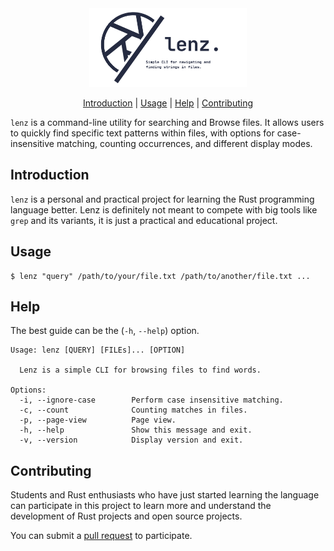 <div align="center">
  <picture>
    <source media="(prefers-color-scheme: dark)" srcset="https://raw.githubusercontent.com/mimseyedi/lenz/master/docs/lenz-dark.svg">
    <source media="(prefers-color-scheme: light)" srcset="https://raw.githubusercontent.com/mimseyedi/lenz/master/docs/lenz-light.svg">
    <img alt="Lenz"
         src="https://raw.githubusercontent.com/mimseyedi/lenz/master/docs/lenz-light.png"
         width="50%">
  </picture>

[Introduction](#intro) | [Usage](#usage) | [Help](#help) | [Contributing](#cont)
</div>

`lenz` is a command-line utility for searching and Browse files. It allows users to quickly find specific text patterns within files, with options for case-insensitive matching, counting occurrences, and different display modes.

## Introduction <a class="anchor" id="intro"></a>
`lenz` is a personal and practical project for learning the Rust programming language better. Lenz is definitely not meant to compete with big tools like `grep` and its variants, it is just a practical and educational project.

## Usage <a class="anchor" id="usage"></a>
```
$ lenz "query" /path/to/your/file.txt /path/to/another/file.txt ...
```

## Help <a class="anchor" id="help"></a>
The best guide can be the (`-h`, `--help`) option.

```
Usage: lenz [QUERY] [FILEs]... [OPTION]

  Lenz is a simple CLI for browsing files to find words.

Options:
  -i, --ignore-case        Perform case insensitive matching.
  -c, --count              Counting matches in files.
  -p, --page-view          Page view.
  -h, --help               Show this message and exit.
  -v, --version            Display version and exit.
```

## Contributing <a class="anchor" id="cont"></a>
Students and Rust enthusiasts who have just started learning the language can participate in this project to learn more and understand the development of Rust projects and open source projects.

You can submit a [pull request](https://github.com/mimseyedi/lenz/pulls) to participate.